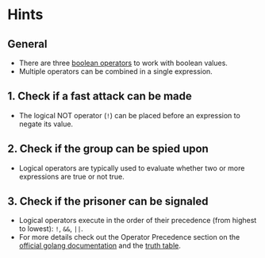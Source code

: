 # Hints

## General

- There are three [boolean operators][logical operators] to work with boolean values.
- Multiple operators can be combined in a single expression.

## 1. Check if a fast attack can be made

- The logical NOT operator (`!`) can be placed before an expression to negate its value.

## 2. Check if the group can be spied upon

- Logical operators are typically used to evaluate whether two or more expressions are true or not true.

## 3. Check if the prisoner can be signaled

- Logical operators execute in the order of their precedence (from highest to lowest): `!`, `&&`, `||`.
- For more details check out the Operator Precedence section on the [official golang documentation][operators] and the [truth table][truth table].

[logical operators]: https://golang.org/ref/spec#Logical_operators
[operators]: https://golang.org/ref/spec#Operators
[truth table]: https://www.digitalocean.com/community/tutorials/understanding-boolean-logic-in-go